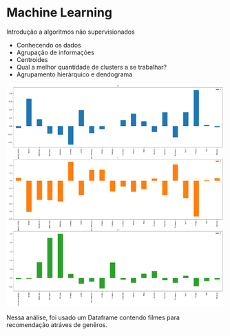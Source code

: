 # Machine Learning
Introdução a algoritmos não supervisionados

<ul>
  <li>Conhecendo os dados</li>
  <li>Agrupação de informações
  <li>Centroides
  <li>Qual a melhor quantidade de clusters a se trabalhar?
  <li>Agrupamento hierárquico e dendograma
</ul>

<img src= https://github.com/FleepBer/MachineLearning/blob/master/graphic.png>

Nessa análise, foi usado um Dataframe contendo filmes para recomendação atráves de genêros.
